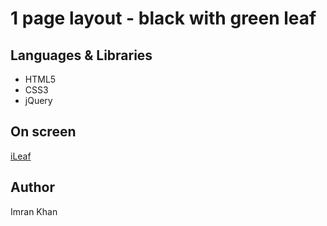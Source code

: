 <h1>1 page layout - black with green leaf</h1>

<h2>Languages & Libraries</h2>

* HTML5
* CSS3
* jQuery

<h2>On screen</h2>
<a href="http://1page-html-css-jquery.bitballoon.com/">iLeaf</a>

<h2>Author</h2>
Imran Khan

